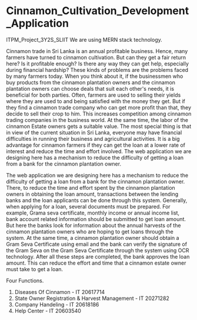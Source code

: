 # Cinnamon_Cultivation_Development_Application
ITPM_Project_3Y2S_SLIIT
We are using MERN stack technology.

Cinnamon trade in Sri Lanka is an annual profitable business. Hence, many farmers have turned to cinnamon cultivation.  But can they get a fair return here?  Is it profitable enough?  Is there any way they can get help, especially during financial hardship?  These kinds of problems are the problems faced by many farmers today. When you think about it, if the businessmen who buy products from the cinnamon plantation owners and the cinnamon plantation owners can choose deals that suit each other's needs, it is beneficial for both parties. Often, farmers are used to selling their yields where they are used to and being satisfied with the money they get. But if they find a cinnamon trade company who can get more profit than that, they decide to sell their crop to him. This increases competition among cinnamon trading companies in the business world.  At the same time, the labor of the cinnamon Estate owners gets a suitable value. The most special thing is that in view of the current situation in Sri Lanka, everyone may have financial difficulties in running their business and agricultural activities. It is a big advantage for cinnamon farmers if they can get the loan at a lower rate of interest and reduce the time and effort involved. The web application we are designing here has a mechanism to reduce the difficulty of getting a loan from a bank for the cinnamon plantation owner. 


The web application we are designing here has a mechanism to reduce the difficulty of getting a loan from a bank for the cinnamon plantation owner. There, to reduce the time and effort spent by the cinnamon plantation owners in obtaining the loan amount, transactions between the lending banks and the loan applicants can be done through this system.  Generally, when applying for a loan, several documents must be prepared.  For example, Grama seva certificate, monthly income or annual income list, bank account related information should be submitted to get loan amount.  But here the banks look for information about the annual harvests of the cinnamon plantation owners who are hoping to get loans through the system.  At the same time, a cinnamon plantation owner should obtain a Gram Seva Certificate using email and the bank can verify the signature of the Gram Seva on the Gram Seva Certificate through the system using OCR technology.  After all these steps are completed, the bank approves the loan amount.  This can reduce the effort and time that a cinnamon estate owner must take to get a loan. 


Four Functions.
1. Diseases Of Cinnamon                              - IT 20617714
2. State Owner Registration & Harvest Management     - IT 20271282
3. Company Handeling                                 - IT 20618186
4. Help Center                                       - IT 20603540
